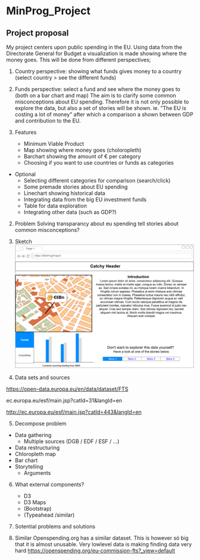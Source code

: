 # MinProg_Project

## Project proposal
My project centers upon public spending in the EU. Using data from the Directorate General for Budget a visualization is made showing where the money goes. This will be done from different perspectives;
1. Country perspective: showing what funds gives money to a country (select country > see the different funds)
2. Funds perspective: select a fund and see where the money goes to (both on a bar chart and map)
The aim is to clarify some common misconceptions about EU spending. Therefore it is not only possible to explore the data, but also a set of stories will be shown. ie. "The EU is costing a lot of money" after which a comparison a shown between GDP and contribution to the EU.

1. Features
	* Minimum Viable Product
	* Map showing where money goes (choloropleth)
	* Barchart showing the amount of € per category
	* Choosing if you want to use countries or funds as categories

* Optional
	* Selecting different categories for comparison (search/click)
	* Some premade stories about EU spending
	* Linechart showing historical data
	* Integrating data from the big EU investment funds
	* Table for data exploration
	* Integrating other data (such as GDP?)

2. Problem Solving
	transparancy about eu spending
	tell stories about common misconceptions?

3. Sketch
![Designsketch](/doc/mockup1.png)

4. Data sets and sources

https://open-data.europa.eu/en/data/dataset/FTS

ec.europa.eu/esf/main.jsp?catId=31&langId=en

http://ec.europa.eu/esf/main.jsp?catId=443&langId=en

5. Decompose problem
 * Data gathering
 	* Multiple sources (DGB / EDF / ESF / ...)
 * Data restructuring
 * Chloropleth map
 * Bar chart
 * Storytelling
 	* Arguments


6. What external components?
	* D3
	* D3 Maps
	* (Bootstrap)
	* (Typeahead /similar)


7. Sotential problems and solutions

8. Similar
Openspending.org has a similar dataset. This is however só big that it is almost unusable. Very lowlevel data is making finding data very hard
https://openspending.org/eu-commission-fts?_view=default